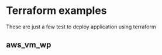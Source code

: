 # Terraform examples

These are just a few test to deploy application using terraform

## aws_vm_wp

